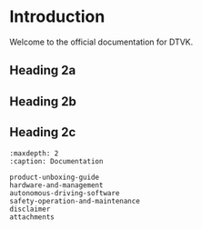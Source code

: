 # Introduction

Welcome to the official documentation for DTVK.

## Heading 2a

## Heading 2b

## Heading 2c

```{toctree}
:maxdepth: 2
:caption: Documentation

product-unboxing-guide
hardware-and-management
autonomous-driving-software
safety-operation-and-maintenance
disclaimer
attachments